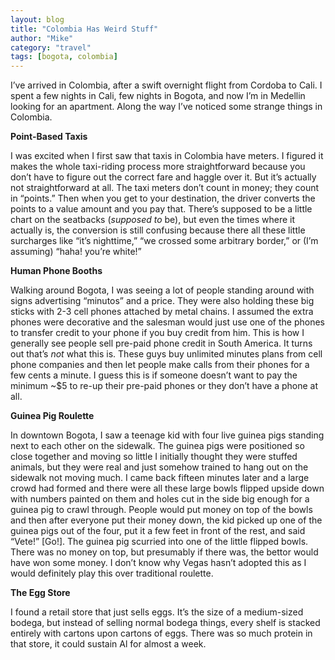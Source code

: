 ```yaml
---
layout: blog
title: "Colombia Has Weird Stuff"
author: "Mike"
category: "travel"
tags: [bogota, colombia]
---
```


I’ve arrived in Colombia, after a swift overnight flight from Cordoba to Cali. I spent a few nights in Cali, few nights in Bogota, and now I’m in Medellin looking for an apartment. Along the way I’ve noticed some strange things in Colombia.

**Point-Based Taxis**

I was excited when I first saw that taxis in Colombia have meters. I figured it makes the whole taxi-riding process more straightforward because you don’t have to figure out the correct fare and haggle over it. But it’s actually not straightforward at all. The taxi meters don’t count in money; they count in “points.” Then when you get to your destination, the driver converts the points to a value amount and you pay that. There’s supposed to be a little chart on the seatbacks (*supposed to* be), but even the times where it actually is, the conversion is still confusing because there all these little surcharges like “it’s nighttime,” “we crossed some arbitrary border,” or (I’m assuming) “haha! you’re white!”

**Human Phone Booths**

Walking around Bogota, I was seeing a lot of people standing around with signs advertising “minutos” and a price. They were also holding these big sticks with 2-3 cell phones attached by metal chains. I assumed the extra phones were decorative and the salesman would just use one of the phones to transfer credit to your phone if you buy credit from him. This is how I generally see people sell pre-paid phone credit in South America. It turns out that’s *not* what this is. These guys buy unlimited minutes plans from cell phone companies and then let people make calls from their phones for a few cents a minute. I guess this is if someone doesn’t want to pay the minimum ~$5 to re-up their pre-paid phones or they don’t have a phone at all.

**Guinea Pig Roulette**

In downtown Bogota, I saw a teenage kid with four live guinea pigs standing next to each other on the sidewalk. The guinea pigs were positioned so close together and moving so little I initially thought they were stuffed animals, but they were real and just somehow trained to hang out on the sidewalk not moving much. I came back fifteen minutes later and a large crowd had formed and there were all these large bowls flipped upside down with numbers painted on them and holes cut in the side big enough for a guinea pig to crawl through. People would put money on top of the bowls and then after everyone put their money down, the kid picked up one of the guinea pigs out of the four, put it a few feet in front of the rest, and said “Vete!” [Go!]. The guinea pig scurried into one of the little flipped bowls. There was no money on top, but presumably if there was, the bettor would have won some money. I don’t know why Vegas hasn’t adopted this as I would definitely play this over traditional roulette.

**The Egg Store**

I found a retail store that just sells eggs. It’s the size of a medium-sized bodega, but instead of selling normal bodega things, every shelf is stacked entirely with cartons upon cartons of eggs. There was so much protein in that store, it could sustain Al for almost a week.